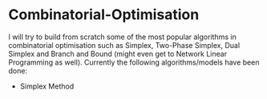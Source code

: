 # Combinatorial-Optimisation

I will try to build from scratch some of the most popular algorithms in combinatorial optimisation such as Simplex, Two-Phase Simplex, Dual Simplex and Branch and Bound (might even get to Network Linear Programming as well). Currently the following algorithms/models have been done:
* Simplex Method
